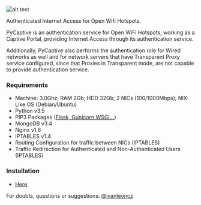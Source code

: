 
![alt text](https://raw.githubusercontent.com/ivanlmj/PyCaptive/master/app/static/pycaptive_logo.png)

Authenticated Internet Access for Open Wifi Hotspots.

PyCaptive is an authentication service for Open WiFi Hotspots, working as a Captive Portal, providing Internet Access through its authentication service.

Additionally, PyCaptive also performs the authentication role for Wired networks as well and for network servers that have Transparent Proxy service configured, since that Proxies in Transparent mode, are not capable to provide authentication service.

### Requirements
- Machine: 3.0Ghz; RAM 2Gb; HDD 32Gb; 2 NICs (100/1000Mbps); NIX-Like OS (Debian/Ubuntu)
- Python v3.5
- PIP3 Packages ([Flask, Gunicorn WSGI...](https://github.com/ivanlmj/PyCaptive/blob/master/requirements.txt))
- MongoDB v3.4
- Nginx v1.6
- IPTABLES v1.4
- Routing Configuration for traffic between NICs (IPTABLES)
- Traffic Redirection for Authenticated and Non-Authenticated Users (IPTABLES)

### Installation
- [Here](https://github.com/ivanlmj/PyCaptive/blob/master/deploy/README.md)

For doubts, questions or suggestions: [@ivanleoncz](https://twitter.com/ivanleoncz)
